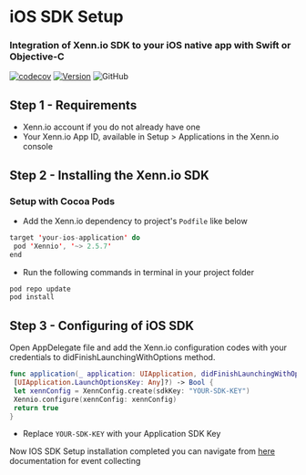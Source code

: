 # iOS SDK Setup

### Integration of Xenn.io SDK to your iOS native app with Swift or Objective-C
[![codecov](https://codecov.io/gh/xennio/harray-ios-sdk/branch/master/graph/badge.svg)](https://codecov.io/gh/xennio/harray-ios-sdk)
[![Version](https://img.shields.io/cocoapods/v/Xennio.svg?style=flat)](https://cocoapods.org/pods/Xennio)
![GitHub](https://img.shields.io/github/license/xennio/harray-ios-sdk?style=flat-square)
## Step 1 - Requirements
- Xenn.io account if you do not already have one
- Your Xenn.io App ID, available in Setup > Applications in the Xenn.io console

## Step 2 - Installing the Xenn.io SDK
### Setup with Cocoa Pods

- Add the Xenn.io dependency to project's `Podfile` like below

```swift
target 'your-ios-application' do
 pod 'Xennio', '~> 2.5.7'
end
```

- Run the following commands in terminal in your project folder

```swift
pod repo update
pod install
``` 

## Step 3 - Configuring of iOS SDK
Open AppDelegate file and add the Xenn.io configuration codes with your credentials to didFinishLaunchingWithOptions method.

```swift
func application(_ application: UIApplication, didFinishLaunchingWithOptions launchOptions: 
 [UIApplication.LaunchOptionsKey: Any]?) -> Bool {
 let xennConfig = XennConfig.create(sdkKey: "YOUR-SDK-KEY")
 Xennio.configure(xennConfig: xennConfig)   
 return true
}
```

* Replace `YOUR-SDK-KEY` with your Application SDK Key

Now IOS SDK Setup installation completed you can navigate from [here]() documentation for event collecting
